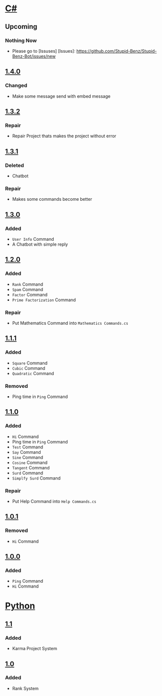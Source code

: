 # [C#]
## Upcoming
### Nothing Now
+ Please go to [Issuses]
[Issues]: https://github.com/Stupid-Benz/Stupid-Benz-Bot/issues/new

## [1.4.0]
### Changed
+ Make some message send with embed message

## [1.3.2]
### Repair
+ Repair Project thats makes the project without error

## [1.3.1]
### Deleted
- Chatbot

### Repair
+ Makes some commands become better

## [1.3.0]
### Added
+ `User Info` Command
+ A Chatbot with simple reply

## [1.2.0]
### Added
+ `Rank` Command
+ `Spam` Command
+ `Factor` Command
+ `Prime Factorization` Command

### Repair
+ Put Mathematics Command into `Mathematics Commands.cs`

## [1.1.1]
### Added
+ `Square` Command
+ `Cubic` Command
+ `Quadratic` Command

### Removed
- Ping time in `Ping` Command

## [1.1.0]
### Added
+ `Hi` Command
+ Ping time in `Ping` Command
+ `Test` Command
+ `Say` Command
+ `Sine` Command
+ `Cosine` Command
+ `Tangent` Command
+ `Surd` Command
+ `Simplfy Surd` Command

### Repair
+ Put Help Command into `Help Commands.cs`

## [1.0.1]
### Removed
- `Hi` Command

## [1.0.0]
### Added
+ `Ping` Command
+ `Hi` Command

# [Python]
## [1.1]
### Added
+ Karma Project System

## [1.0]
### Added
+ Rank System

[C#]: https://github.com/Stupid-Benz/Stupid-Benz-Bot/tree/master/C%23
[1.4.0]: https://github.com/Stupid-Benz/Stupid-Benz-Bot/tree/master/C%23/Stupid%20Benz%20Bot%201.4.0
[1.3.2]: https://github.com/Stupid-Benz/Stupid-Benz-Bot/tree/master/C%23/Stupid%20Benz%20Bot%201.3.2
[1.3.1]: https://github.com/Stupid-Benz/Stupid-Benz-Bot/tree/master/C%23/Stupid%20Benz%20Bot%201.3.1
[1.3.0]: https://github.com/Stupid-Benz/Stupid-Benz-Bot/tree/master/C%23/Stupid%20Benz%20Bot%201.3.0
[1.2.0]: https://github.com/Stupid-Benz/Stupid-Benz-Bot/tree/master/C%23/Stupid%20Benz%20Bot%201.2.0
[1.1.1]: https://github.com/Stupid-Benz/Stupid-Benz-Bot/tree/master/C%23/Stupid%20Benz%20Bot%201.1.1
[1.1.0]: https://github.com/Stupid-Benz/Stupid-Benz-Bot/tree/master/C%23/Stupid%20Benz%20Bot%201.1.0
[1.0.1]: https://github.com/Stupid-Benz/Stupid-Benz-Bot/tree/master/C%23/Stupid%20Benz%20Bot%201.0.1
[1.0.0]: https://github.com/Stupid-Benz/Stupid-Benz-Bot/tree/master/C%23/Stupid%20Benz%20Bot%201.0.0

[Python]: https://github.com/Stupid-Benz/Stupid-Benz-Bot/tree/master/Python
[1.0]: https://github.com/Stupid-Benz/Stupid-Benz-Bot/tree/master/Python/KCCS-Official-Rank%201.0
[1.1]: https://github.com/Stupid-Benz/Stupid-Benz-Bot/tree/master/Python/KCCS-Official-Rank%201.1
